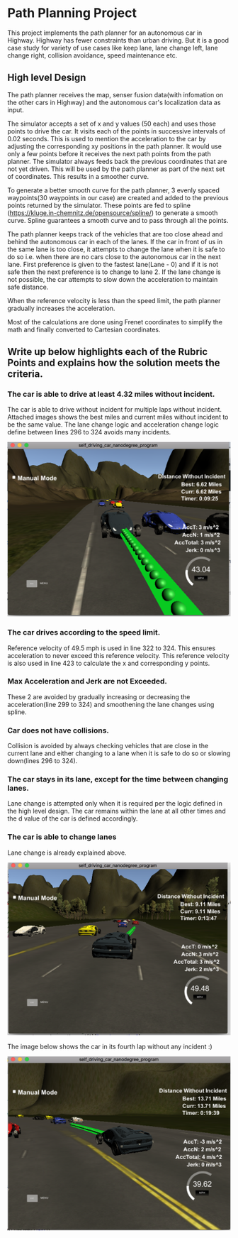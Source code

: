 # Path Planning Project
This project implements the path planner for an autonomous car in Highway. Highway has fewer constraints than urban driving. But it is a good case study for variety of use cases like keep lane, lane change left, lane change right, collision avoidance, speed maintenance etc.

## High level Design
The path planner receives the map, senser fusion data(with infomation on the other cars in Highway) and the autonomous car's localization data as input.

The simulator accepts a set of x and y values (50 each) and uses those points to drive the car. It visits each of the points in successive intervals of 0.02 seconds. This is used to mention the acceleration to the car by adjusting the corresponding xy positions in the path planner. It would use only a few points before it receives the next path points from the path planner. The simulator always feeds back the previous coordinates that are not yet driven. This will be used by the path planner as part of the next set of coordinates. This results in a smoother curve.

To generate a better smooth curve for the path planner, 3 evenly spaced waypoints(30 waypoints in our case) are created and added to the previous points returned by the simulator. These points are fed to spline (https://kluge.in-chemnitz.de/opensource/spline/) to generate a smooth curve. Spline guarantees a smooth curve and to pass through all the points. 

The path planner keeps track of the vehicles that are too close ahead and behind the autonomous car in each of the lanes. If the car in front of us in the same lane is too close, it attempts to change the lane when it is safe to do so i.e. when there are no cars close to the autonomous car in the next lane. First preference is given to the fastest lane(Lane - 0) and if it is not safe then the next preference is to change to lane 2. If the lane change is not possible, the car attempts to slow down the acceleration to maintain safe distance.

When the reference velocity is less than the speed limit, the path planner gradually increases the acceleration.

Most of the calculations are done using Frenet coordinates to simplify the math and finally converted to Cartesian coordinates.

## Write up below highlights each of the Rubric Points and explains how the solution meets the criteria.
### The car is able to drive at least 4.32 miles without incident.
The car is able to drive without incident for multiple laps without incident. Attached images shows the best miles and current miles without incident to be the same value. The lane change logic and acceleration change logic define between lines 296 to 324 avoids many incidents.

<img src="images/second_lap.png" alt="Car In Second Lap Image" />

### The car drives according to the speed limit.
Reference velocity of 49.5 mph is used in line 322 to 324. This ensures acceleration to never exceed this reference velocity. This reference velocity is also used in line 423 to calculate the x and corresponding y points.

### Max Acceleration and Jerk are not Exceeded.
These 2 are avoided by gradually increasing or decreasing the acceleration(line 299 to 324) and smoothening the lane changes using spline.

### Car does not have collisions.
Collision is avoided by always checking vehicles that are close in the current lane and either changing to a lane when it is safe to do so or slowing down(lines 296 to 324).

### The car stays in its lane, except for the time between changing lanes.
Lane change is attempted only when it is required per the logic defined in the high level design. The car remains within the lane at all other times and the d value of the car is defined accordingly.

### The car is able to change lanes
Lane change is already explained above.

<img src="images/lane_change.png" alt="Lane Change Image" />

The image below shows the car in its fourth lap without any incident :)

<img src="images/fourth_lap.png" alt="Car In Fourth Lap Image" />
